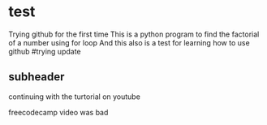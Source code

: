 # test

Trying github for the first time
This is a python program to find the factorial of a number using for loop
And this also is a test for learning how to use github
#trying update

## subheader

continuing with the turtorial on youtube

freecodecamp video was bad
